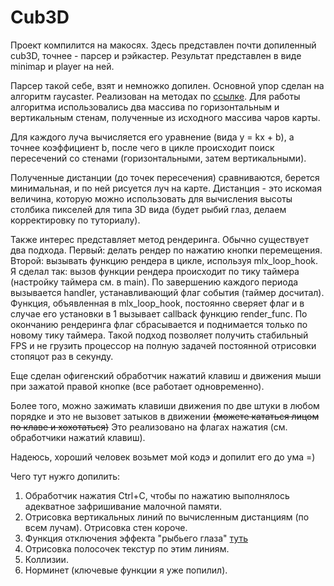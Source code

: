 # Cub3D

Проект компилится на макосях.
Здесь представлен почти допиленный cub3D, точнее - парсер и рэйкастер. Результат представлен в виде minimap и player на ней.

Парсер такой себе, взят и немножко допилен. Основной упор сделан на алгоритм raycaster. Реализован на методах по [ссылке](https://permadi.com/1996/05/ray-casting-tutorial-1/#INTRODUCTION).
Для работы алгоритма использовались два массива по горизонтальным и вертикальным стенам, полученные из исходного массива чаров карты.

Для каждого луча вычисляется его уравнение (вида y = kx + b), а точнее коэффициент b, после чего в цикле происходит поиск пересечений со стенами (горизонтальными, затем вертикальными).

Полученные дистанции (до точек пересечения) сравниваются, берется минимальная, и по ней рисуется луч на карте. Дистанция - это искомая величина, которую можно использовать для вычисления высоты столбика пикселей для типа 3D вида (будет рыбий глаз, делаем корректировку по туториалу).

Также интерес представляет метод рендеринга. Обычно существует два подхода. Первый: делать рендер по нажатию кнопки перемещения. Второй: вызывать функцию рендера в цикле, используя mlx_loop_hook. Я сделал так: вызов функции рендера происходит по тику таймера (настройку таймера см. в main). По завершению каждого периода вызывается handler, устанавливающий флаг события (таймер досчитал). Функция, объявленная в mlx_loop_hook, постоянно сверяет флаг и в случае его установки в 1 вызывает callback функцию render_func. По окончанию рендеринга флаг сбрасывается и поднимается только по новому тику таймера. Такой подход позволяет получить стабильный FPS и не грузить процессор на полную задачей постоянной отрисовки стопяцот раз в секунду.

Еще сделан офигенский обработчик нажатий клавиш и движения мыши при зажатой правой кнопке (все работает одновременно).

Более того, можно зажимать клавиши движения по две штуки в любом порядке и это не вызовет затыков в движении ~~(можете кататься лицом по клаве и хохотаться)~~ Это реализовано на флагах нажатия (см. обработчики нажатий клавиш).

Надеюсь, хороший человек возьмет мой кодэ и допилит его до ума =)

Чего тут нужго допилить:
1. Обработчик нажатия Ctrl+C, чтобы по нажатию выполнялось адекватное зафришивание малочной памяти.
2. Отрисовка вертикальных линий по вычисленным дистанциям (по всем лучам). Отрисовка стен короче.
3. Функция отключения эффекта "рыбьего глаза" [туть](https://permadi.com/1996/05/ray-casting-tutorial-8/)
4. Отрисовка полосочек текстур по этим линиям.
5. Коллизии.
6. Норминет (ключевые функции я уже попилил).
